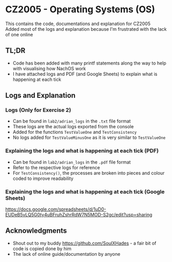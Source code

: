 # CZ2005 - Operating Systems (OS)
This contains the code, documentations and explanation for CZ2005<br>
Added most of the logs and explanation because I'm frustrated with the lack of one online

## TL;DR
- Code has been added with many printf statements along the way to help with visualising how NachOS work
- I have attached logs and PDF (and Google Sheets) to explain what is happening at each tick

## Logs and Explanation

### Logs (Only for Exercise 2)
- Can be found in `lab2/adrian_logs` in the `.txt` file format 
- These logs are the actual logs exported from the console
- Added for the functions `TestValueOne` and `TestConsistency`
- No logs added for `TestValueMinusOne` as it is very similar to `TestValueOne`

### Explaining the logs and what is happening at each tick (PDF)
- Can be found in `lab2/adrian_logs` in the `.pdf` file format 
- Refer to the respective logs for reference
- For `TestConsistency()`, the processes are broken into pieces and colour coded to improve readability

### Explaining the logs and what is happening at each tick (Google Sheets)
https://docs.google.com/spreadsheets/d/1uD0-EUDeB5vLQ5G0ty4uBFruhZshrRdW7N5MOD-S2gc/edit?usp=sharing

## Acknowledgments
- Shout out to my buddy https://github.com/SoulXHades - a fair bit of code is copied done by him
- The lack of online guide/documentation by anyone
